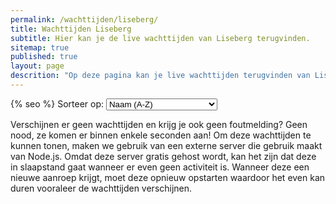 ```yaml
---
permalink: /wachttijden/liseberg/
title: Wachttijden Liseberg
subtitle: Hier kan je de live wachttijden van Liseberg terugvinden.
sitemap: true
published: true
layout: page
descrition: "Op deze pagina kan je live wachttijden terugvinden van Liseberg."
---
```


<html>
<head>
{% seo %}
<script id="Cookiebot" src="https://consent.cookiebot.com/uc.js" data-cbid="c28446f3-a71f-463a-aa45-61d022871281" data-blockingmode="auto" type="text/javascript"></script>

<!-- Google tag (gtag.js) -->
<script async src="https://www.googletagmanager.com/gtag/js?id=G-2VNWEQRXBG"></script>
<script>
  window.dataLayer = window.dataLayer || [];
  function gtag(){dataLayer.push(arguments);}
  gtag('js', new Date());

  gtag('config', 'G-2VNWEQRXBG');
</script>

</head>

<body>
<label for="sort-select">Sorteer op:</label>
<select id="sort-select">
  <option value="name">Naam (A-Z)</option>
  <option value="wait">Wachttijd (hoog naar laag)</option>
</select>
<div id="queue-times"></div>
<script src="https://fury106.github.io/wachttijden/liseberg_api.js"></script>

<p>Verschijnen er geen wachttijden en krijg je ook geen foutmelding? Geen nood, ze komen er binnen enkele seconden aan! Om deze wachttijden te kunnen tonen, maken we gebruik van een externe server die gebruik maakt van Node.js. Omdat deze server gratis gehost wordt, kan het zijn dat deze in slaapstand gaat wanneer er even geen activiteit is. Wanneer deze een nieuwe aanroep krijgt, moet deze opnieuw opstarten waardoor het even kan duren vooraleer de wachttijden verschijnen.</p>

</body>
</html>
